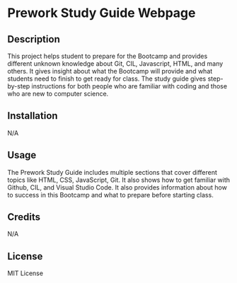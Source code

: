 # Prework Study Guide Webpage

## Description

This project helps student to prepare for the Bootcamp and provides different unknown knowledge about Git, CIL, Javascript, HTML, and many others. It gives insight about what the Bootcamp will provide and what students need to finish to get ready for class. The study guide gives step-by-step instructions for both people who are familiar with coding and those who are new to computer science. 

## Installation

N/A

## Usage

The Prework Study Guide includes multiple sections that cover different topics like HTML, CSS, JavaScript, Git. It also shows how to get familiar with Github, CIL, and Visual Studio Code. It also provides information about how to success in this Bootcamp and what to prepare before starting class.

## Credits

N/A

## License

MIT License

